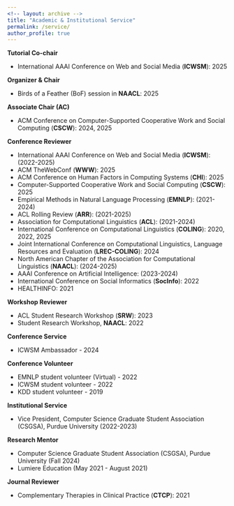 ```yaml
---
<!-- layout: archive -->
title: "Academic & Institutional Service"
permalink: /service/
author_profile: true
---
```

**Tutorial Co-chair**
* International AAAI Conference on Web and Social Media (**ICWSM**): 2025

**Organizer & Chair**
* Birds of a Feather (BoF) session in **NAACL**: 2025
  
**Associate Chair (AC)**
* ACM Conference on Computer-Supported Cooperative Work and Social Computing (**CSCW**): 2024, 2025

**Conference Reviewer**
* International AAAI Conference on Web and Social Media (**ICWSM**): (2022-2025)
* ACM TheWebConf (**WWW**): 2025
* ACM Conference on Human Factors in Computing Systems (**CHI**): 2025
* Computer-Supported Cooperative Work and Social Computing (**CSCW**): 2025
* Empirical Methods in Natural Language Processing (**EMNLP**): (2021-2024)
* ACL Rolling Review (**ARR**): (2021-2025)
* Association for Computational Linguistics (**ACL**): (2021-2024)
* International Conference on Computational Linguistics (**COLING**): 2020, 2022, 2025
* Joint International Conference on Computational Linguistics, Language Resources and Evaluation (**LREC-COLING**): 2024
* North American Chapter of the Association for Computational Linguistics (**NAACL**): (2024-2025)
* AAAI Conference on Artificial Intelligence: (2023-2024)
* International Conference on Social Informatics (**SocInfo**): 2022
* HEALTHINFO: 2021

**Workshop Reviewer**
* ACL Student Research Workshop (**SRW**): 2023
* Student Research Workshop, **NAACL**: 2022

**Conference Service**
* ICWSM Ambassador - 2024
  
**Conference Volunteer**
* EMNLP student volunteer (Virtual) - 2022
* ICWSM student volunteer - 2022
* KDD student volunteer - 2019

**Institutional Service**
* Vice President, Computer Science Graduate Student Association (CSGSA), Purdue University (2022-2023)

**Research Mentor**
* Computer Science Graduate Student Association (CSGSA), Purdue University (Fall 2024)
* Lumiere Education (May 2021 - August 2021)

**Journal Reviewer**
* Complementary Therapies in Clinical Practice (**CTCP**): 2021

<!-- **Program Committee Member - Conference Reviewer**
* ICWSM 2022
* ACL Rolling Review (ARR) 2022
* EMNLP 2021
* ACL 2021
* HEALTHINFO 2021 
* COLING 2020

**Journal Reviewer**
* Complementary Therapies in Clinical Practice (CTCP), 2021 -->
